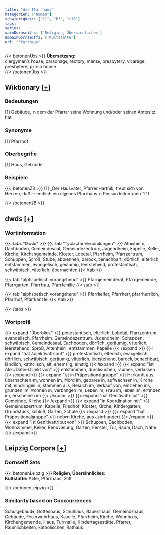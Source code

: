 ```yaml
---
title: "das Pfarrhaus"
kategorien: ["Nomen"]
schwierigkeit: ["k1", "h3", "r13"]
tags:
series:
mainDornseiffs: ['Religion, Übersinnliches']
domainDornseiffs: ['Kultstätte']
url: "Pfarrhaus"
---
```


{{< betonenÜbs >}}
**Übersetzung:**  
clergyman’s house, parsonage, rectory, manse, presbytery, vicarage, presbytere, parish house  
{{< /betonenÜbs >}}

## Wiktionary [[+](https://de.wiktionary.org/wiki/Pfarrhaus)]

### Bedeutungen
[1] Gebäude, in dem der Pfarrer seine Wohnung und/oder seinen Amtssitz hat  

### Synonyme
[1] Pfarrhof  

### Oberbegriffe
[1] Haus, Gebäude  

### Beispiele
{{< betonenZB >}}
[1] „Der Hausvater, Pfarrer Hartnik, freut sich von Herzen, daß er endlich ein eigenes Pfarrhaus in Passau leiten kann.“[1]  

{{< /betonenZB >}}


## dwds [[+](https://www.dwds.de/wb/Pfarrhaus)]

### Wortinformation
{{< tabs "Dwds" >}}
{{< tab "Typische Verbindungen" >}}
Altenheim, Dachboden, Gemeindesaal, Gemeindezentrum, Jugendheim, Kapelle, Keller, Kirche, Kirchengemeinde, Kloster, Lobetal, Pfarrheim, Pfarrzentrum, Schuppen, Sproß, Stube, abbrennen, barock, benachbart, dörflich, elterlich, entstammen, evangelisch, geräumig, leerstehend, protestantisch, schwäbisch, väterlich, übernachten
{{< /tab >}}

{{< tab "alphabetisch vorangehend" >}}
Pfarrgemeinderat, Pfarrgemeinde, Pfarrgarten, Pfarrfrau, Pfarrfamilie
{{< /tab >}}

{{< tab "alphabetisch vorangehend" >}}
Pfarrhelfer, Pfarrherr, pfarrherrlich, Pfarrhof, Pfarrkanzlei
{{< /tab >}}

{{< /tabs >}}

### Wortprofil
{{< expand "Überblick" >}} protestantisch, elterlich, Lobetal, Pfarrzentrum, evangelisch, Pfarrheim, Gemeindezentrum, Jugendheim, Schuppen, schwäbisch, Gemeindesaal, Dachboden, dörflich, geräumig, väterlich, leerstehend, Sproß, Altenheim, entstammen, Kapelle {{< /expand >}}
{{< expand "hat Adjektivattribut" >}} protestantisch, elterlich, evangelisch, dörflich, schwäbisch, geräumig, väterlich, leerstehend, barock, benachbart, ländlich, katholisch, alt, ehemalig, einstig {{< /expand >}}
{{< expand "ist Akk./Dativ-Objekt von" >}} entstammen, durchsuchen, räumen, verlassen {{< /expand >}}
{{< expand "ist in Präpositionalgruppe" >}} Herkunft aus, übernachten im, wohnen im, Mord im, gebären in, aufwachsen in, Kirche mit, eindringen in, stammen aus, Besuch im, Verkauf von, einziehen ins, gründen im, wohnen in, verbringen im, Leben im, Frau im, leben im, erfinden im, erscheinen im {{< /expand >}}
{{< expand "hat Genitivattribut" >}} Gemeinde, Kirche {{< /expand >}}
{{< expand "in Koordination mit" >}} Gemeindezentrum, Kapelle, Friedhof, Kloster, Kirche, Kindergarten, Grundstück, Schloß, Garten, Schule {{< /expand >}}
{{< expand "hat Präpositionalgruppe" >}} neben Kirche, aus Jahrhundert {{< /expand >}}
{{< expand "ist Genitivattribut von" >}} Schuppen, Dachboden, Wohnzimmer, Keller, Renovierung, Garten, Fenster, Tür, Raum, Dach, Nähe {{< /expand >}}

## Leipzig Corpora [[+](https://corpora.uni-leipzig.de/en/res?word=Pfarrhaus&corpusId=deu_newscrawl-public_2018)]

### Dornseiff Sets
{{< betonenLeipzig >}}
**Religion, Übersinnliches:**  
**Kultstätte:** Abtei, Pfarrhaus, Stift  

{{< /betonenLeipzig >}}

### Similarity based on Cooccurrences
Schulgebäude, Gotteshaus, Schulhaus, Bauernhaus, Gemeindehaus, Gebäude, Feuerwehrhaus, Kapelle, Pfarrheim, Kirche, Wohnhaus, Kirchengemeinde, Haus, Turnhalle, Kindertagesstätte, Pfarrer, Räumlichkeiten, katholischen, Rathaus

